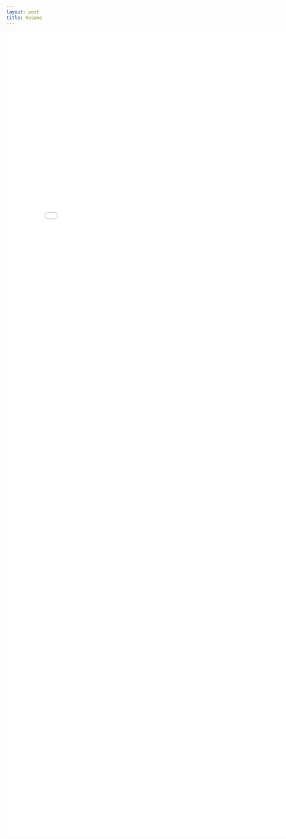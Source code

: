 ```yaml
---
layout: post
title: Resume
--- 
```


<embed src="images/Resume_Anonymous.pdf" width="800px" height="2100px" />
